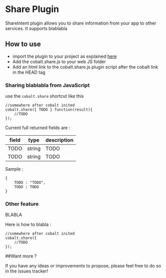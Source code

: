# Share Plugin

ShareIntent plugin allows you to share information from your app to other services.
It supports blablabla


## How to use

* import the plugin to your project as explained [here](https://github.com/cobaltians/cobalt/wiki/Plugins-usage)
* Add the cobalt.share.js to your web JS folder
* Add an html link to the cobalt.share.js plugin script after the cobalt link in the HEAD tag

### Sharing blablabla from JavaScript

use the `cobalt.share` shortcut like this

    //somewhere after cobalt inited
    cobalt.share({ TODO } function(result){
        //TODO 
    });

Current full returned fields are :

| field | type | description |
| ----- | ---- | ----------- |
| TODO | string     | TODO |
| TODO | string     | TODO |

Sample : 

    {
        TODO : "TODO",
        TODO : TODO
    }

### Other feature

BLABLA

Here is how to blabla :

    //somewhere after cobalt inited
    cobalt.share({
        //TODO
    });


##Want more ?

If you have any ideas or improvements to propose, please feel free to do so in the issues tracker!

